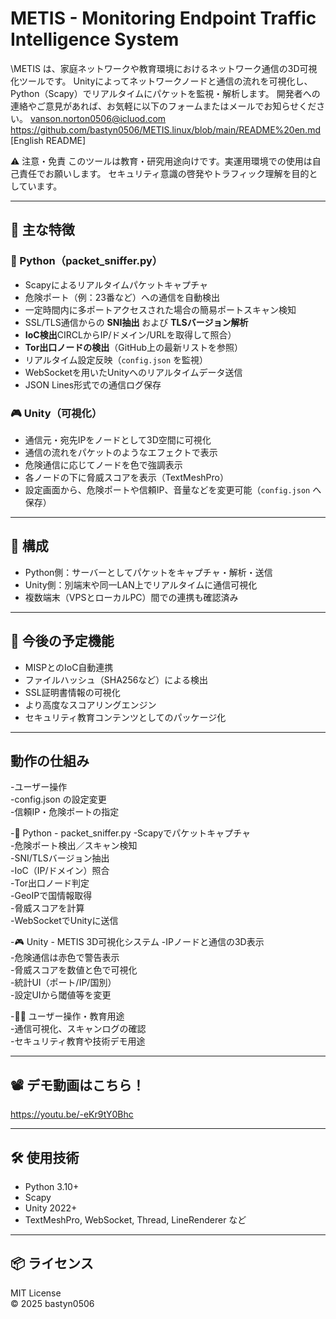 # METIS - Monitoring Endpoint Traffic Intelligence System

\METIS は、家庭ネットワークや教育環境におけるネットワーク通信の3D可視化ツールです。
Unityによってネットワークノードと通信の流れを可視化し、Python（Scapy）でリアルタイムにパケットを監視・解析します。 開発者への連絡やご意見があれば、お気軽に以下のフォームまたはメールでお知らせください。 vanson.norton0506@icluod.com https://github.com/bastyn0506/METIS.linux/blob/main/README%20en.md [English README]

⚠️ 注意・免責 このツールは教育・研究用途向けです。実運用環境での使用は自己責任でお願いします。 セキュリティ意識の啓発やトラフィック理解を目的としています。

---

## 🔰 主な特徴

### 🐍 Python（packet_sniffer.py）
- Scapyによるリアルタイムパケットキャプチャ
- 危険ポート（例：23番など）への通信を自動検出
- 一定時間内に多ポートアクセスされた場合の簡易ポートスキャン検知
- SSL/TLS通信からの **SNI抽出** および **TLSバージョン解析**
- **IoC検出**CIRCLからIP/ドメイン/URLを取得して照合）
- **Tor出口ノードの検出**（GitHub上の最新リストを参照）
- リアルタイム設定反映（`config.json` を監視）
- WebSocketを用いたUnityへのリアルタイムデータ送信
- JSON Lines形式での通信ログ保存

### 🎮 Unity（可視化）
- 通信元・宛先IPをノードとして3D空間に可視化
- 通信の流れをパケットのようなエフェクトで表示
- 危険通信に応じてノードを色で強調表示
- 各ノードの下に脅威スコアを表示（TextMeshPro）
- 設定画面から、危険ポートや信頼IP、音量などを変更可能（`config.json` へ保存）

---

## 🧩 構成

- Python側：サーバーとしてパケットをキャプチャ・解析・送信
- Unity側：別端末や同一LAN上でリアルタイムに通信可視化
- 複数端末（VPSとローカルPC）間での連携も確認済み

---

## 🚀 今後の予定機能
- MISPとのIoC自動連携
- ファイルハッシュ（SHA256など）による検出
- SSL証明書情報の可視化
- より高度なスコアリングエンジン
- セキュリティ教育コンテンツとしてのパッケージ化

---

##  動作の仕組み


-ユーザー操作         
-config.json の設定変更     
-信頼IP・危険ポートの指定
            
            
-🐍 Python - packet_sniffer.py 
-Scapyでパケットキャプチャ     
-危険ポート検出／スキャン検知   
-SNI/TLSバージョン抽出        
-IoC（IP/ドメイン）照合       
-Tor出口ノード判定            
-GeoIPで国情報取得            
-脅威スコアを計算             
-WebSocketでUnityに送信       
             

-🎮 Unity - METIS 3D可視化システム
-IPノードと通信の3D表示        
-危険通信は赤色で警告表示      
-脅威スコアを数値と色で可視化   
-統計UI（ポート/IP/国別）      
-設定UIから閾値等を変更        

             

-👨‍💻 ユーザー操作・教育用途      
-通信可視化、スキャンログの確認   
-セキュリティ教育や技術デモ用途  

---

## 📽️ デモ動画はこちら！

https://youtu.be/-eKr9tY0Bhc

---


## 🛠 使用技術

- Python 3.10+
- Scapy
- Unity 2022+
- TextMeshPro, WebSocket, Thread, LineRenderer など

---

## 📦 ライセンス

MIT License  
© 2025 bastyn0506
